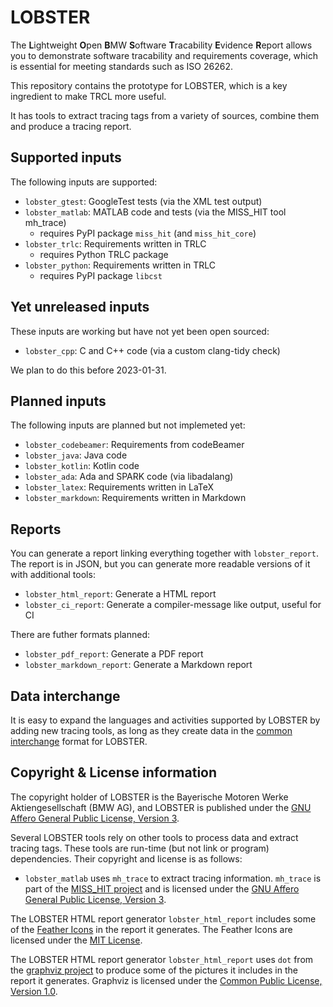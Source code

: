 # LOBSTER

The **L**ightweight **O**pen **B**MW **S**oftware **T**racability
**E**vidence **R**eport allows you to demonstrate software tracability
and requirements coverage, which is essential for meeting standards
such as ISO 26262.

This repository contains the prototype for LOBSTER, which is a key
ingredient to make TRCL more useful.

It has tools to extract tracing tags from a variety of sources,
combine them and produce a tracing report.

## Supported inputs

The following inputs are supported:

* `lobster_gtest`: GoogleTest tests (via the XML test output)
* `lobster_matlab`: MATLAB code and tests (via the MISS_HIT tool mh_trace)
  * requires PyPI package `miss_hit` (and `miss_hit_core`)
* `lobster_trlc`: Requirements written in TRLC
  * requires Python TRLC package
* `lobster_python`: Requirements written in TRLC
  * requires PyPI package `libcst`

## Yet unreleased inputs

These inputs are working but have not yet been open sourced:

* `lobster_cpp`: C and C++ code (via a custom clang-tidy check)

We plan to do this before 2023-01-31.

## Planned inputs

The following inputs are planned but not implemeted yet:

* `lobster_codebeamer`: Requirements from codeBeamer
* `lobster_java`: Java code
* `lobster_kotlin`: Kotlin code
* `lobster_ada`: Ada and SPARK code (via libadalang)
* `lobster_latex`: Requirements written in LaTeX
* `lobster_markdown`: Requirements written in Markdown

## Reports

You can generate a report linking everything together with `lobster_report`.
The report is in JSON, but you can generate more readable versions of it
with additional tools:

* `lobster_html_report`: Generate a HTML report
* `lobster_ci_report`: Generate a compiler-message like output, useful for CI

There are futher formats planned:

* `lobster_pdf_report`: Generate a PDF report
* `lobster_markdown_report`: Generate a Markdown report

## Data interchange

It is easy to expand the languages and activities supported by LOBSTER
by adding new tracing tools, as long as they create data in the
[common interchange](doc/schemas.md) format for LOBSTER.

## Copyright & License information

The copyright holder of LOBSTER is the Bayerische Motoren Werke
Aktiengesellschaft (BMW AG), and LOBSTER is published under the [GNU
Affero General Public License, Version 3](LICENSE.md).

Several LOBSTER tools rely on other tools to process data and extract
tracing tags. These tools are run-time (but not link or program)
dependencies. Their copyright and license is as follows:

* `lobster_matlab` uses `mh_trace` to extract tracing
  information. `mh_trace` is part of the [MISS_HIT
  project](https://misshit.org) and is licensed under the [GNU Affero
  General Public License, Version 3](https://misshit.org/license.html).

The LOBSTER HTML report generator `lobster_html_report` includes some
of the [Feather Icons](https://feathericons.com) in the report it
generates. The Feather Icons are licensed under the [MIT
License](https://github.com/feathericons/feather/blob/master/LICENSE).

The LOBSTER HTML report generator `lobster_html_report` uses `dot`
from the [graphviz project](https://graphviz.org/) to produce some of
the pictures it includes in the report it generates. Graphviz is
licensed under the [Common Public License, Version
1.0](https://graphviz.org/license).
